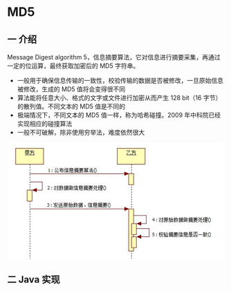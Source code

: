 # MD5

## 一 介绍

Message Digest algorithm 5，信息摘要算法，它对信息进行摘要采集，再通过一定的位运算，最终获取加密后的 MD5 字符串。

* 一般用于确保信息传输的一致性，校验传输的数据是否被修改，一旦原始信息被修改，生成的 MD5 值将会变得很不同
* 算法能将任意大小、格式的文字或文件进行加密从而产生 128 bit（16 字节）的散列值。不同文本的 MD5 值是不同的
* 极端情况下，不同文本的 MD5 值一样，称为哈希碰撞。2009 年中科院已经实现相应的碰撞算法
* 一般不可破解，除非使用穷举法，难度依然很大

![](img/MD5.png)

## 二 Java 实现